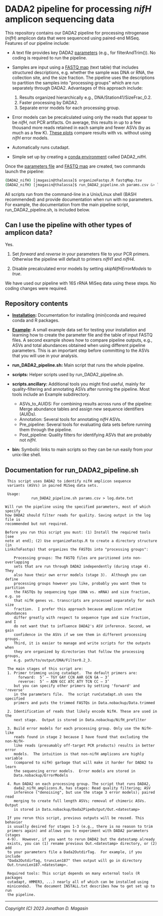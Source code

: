 # DADA2 pipeline for processing _nifH_ amplicon sequencing data

This repository contains our DADA2 pipeline for processing nitrogenase (_nifH_) amplicon data that
were sequenced using paired-end MiSeq.  Features of our pipeline include:

  - A text file provides key DADA2 [parameters](Example/params.example.csv) (e.g., for filterAndTrim()).  No coding is required to
    run the pipeline.

  - Samples are input using a [FASTQ map](Example/fastqMap.tsv) (text table) that includes structured descriptions,
    e.g. whether the sample was DNA or RNA, the collection site, and the size fraction.  The
    pipeline uses the descriptions to partition the samples into "processing groups" which are run
    separately through DADA2.  Advantages of this approach include:
    
       1. Results organized hierarchically e.g., DNA/Station41/SizeFrac_0.2.
       2. Faster processing by DADA2.
       3. Separate error models for each processing group.

  - Error models can be precalculated using only the reads that appear to be _nifH_, not PCR
    artifacts.  On average, this results in up to a few thousand more reads retained in each sample
    and fewer ASVs (by as much as a few K).  [These plots](Readmore/nifH_error_models.md) compare
    results with vs. without using _nifH_ error models.

  - Automatically runs cutadapt.

  - Simple set up by creating a [conda environment](https://docs.conda.io/en/latest/index.html) called DADA2_nifH.

Once the [parameters file](Example/params.example.csv) and [FASTQ map](Example/fastqMap.tsv) are created, two commands launch the pipeline:

```bash session
(DADA2_nifH) [jmagasin@thalassa]$ organizeFastqs.R fastqMap.tsv
(DADA2_nifH) [jmagasin@thalassa]$ run_DADA2_pipeline.sh params.csv &> log.pipeline.txt &
```

All scripts run from the command-line in a Unix/Linux shell (BASH recommended) and provide
documentation when run with no parameters.  For example, the documentation from the main pipeline
script, run_DADA2_pipeline.sh, is included below.


## Can I use the pipeline with other types of amplicon data?

Yes.

1. Set _forward_ and _reverse_ in your parameters file to your PCR primers. Otherwise
   the pipeline will default to primers _nifH1_ and _nifH4_.

2. Disable precalculated error models by setting _skipNifHErrorModels_ to _true_.

We have used our pipeline with 16S rRNA MiSeq data using these steps.  No coding
changes were required.


## Repository contents

- **[Installation](Installation/INSTALL.txt):**  Documentation for installing (mini)conda and required conda and R packages.
- **[Example](Example/EXAMPLE.txt):** A small example data set for testing your installation and learning how to create the parameter file and the table of input FASTQ files.  A second example shows how to compare pipeline outputs, e.g., ASVs and total abundances obtained when using different pipeline parameters. This is an important step before committing to the ASVs that you will use in your analysis.
- **run_DADA2_pipeline.sh:**  Main script that runs the whole pipeline.
  
- **scripts:** Helper scripts used by run_DADA2_pipeline.sh.
- **scripts.ancillary:**  Additional tools you might find useful, mainly for quality-filtering and annotating ASVs after running the pipeline.  Most tools include an Example subdirectory.
   - ASVs_to_AUIDS:  For combining results across runs of the pipeline: Merge abundance tables and assign new sequence identifiers (AUIDs).
  - Annotation:  Several tools for annotating _nifH_ ASVs.
  - Pre_pipeline:  Several tools for evaluating data sets before running them through the pipeline.
  - Post_pipeline:  Quality filters for identifying ASVs that are probably not _nifH_.
  
- **bin:** Symbolic links to main scripts so they can be run easily from your unix-like shell.


## Documentation for run_DADA2_pipeline.sh

```
 This script uses DADA2 to identify nifH amplicon sequence
 variants (ASVs) in paired MiSeq data sets.

 Usage:
            run_DADA2_pipeline.sh params.csv > log.date.txt

Will run the pipeline using the specified parameters, most of which specify
how DADA2 should filter reads for quality. Saving output in the log file is
recommended but not required.

Before you run this script you must: (1) Install the required tools [see
note at end]; (2) Use organizeFastqs.R to create a directory structure (in
LinksToFastqs) that organizes the FASTQs into "processing groups":

    Processing groups: The FASTQ files are paritioned into non-overlapping
    sets that are run through DADA2 independently (during stage 4).  They 
    also have their own error models (stage 3).  Although you can define
    processing groups however you like, probably you want them to partition
    the FASTQs by sequencing type (DNA vs. mRNA) and size fraction, e.g. so
    that nifH genes vs. transcripts are processed separately for each size
    fraction.  I prefer this approach because amplicon relative abundances
    differ greatly with respect to sequence type and size fraction, and I
    do not want that to influence DADA2's ASV inference. Second, we gain
    confidence in the ASVs if we see them in different processing groups.
    Third, it is easier to manage and write scripts for the outputs when
    they are organized by directories that follow the processing groups,
    e.g. path/to/output/DNA/Filter0.2_3.

 The main stages of this script are:
 1. Primer trimming using cutadapt.  The default primers are:
      forward:  5’ – TGY GAY CCN AAR GCN GA – 3’
      reverse:  5’ – ADN GCC ATC ATY TCN CC – 3’
    but you can specify other primers by setting 'forward' and 'reverse'
    in the parameters file.  The script runCutadapt.sh uses the specified
    primers and puts the trimmed FASTQs in Data.nobackup/Data.trimmed

 2. Identification of reads that likely encode NifH. These are used in the
    next stage.  Output is stored in Data.nobackup/NifH_prefilter

 3. Build error models for each processing group. Only use the NifH-like
    reads found in stage 2 because I have found that excluding the non-NifH-
    like reads (presumably off-target PCR products) results in better error
    models.  The intuition is that non-nifH amplicons are highly variable
    (compared to nifH) garbage that will make it harder for DADA2 to learn
    the sequencing error models.  Error models are stored in 
    Data.nobackup/ErrorModels

 4. Run DADA2 on each processing group. The script that runs DADA2,
    dada2_nifH_amplicons.R, has stages: Read quality filtering; ASV
    inference ("denoising", but use the stage 3 error models); paired read
    merging to create full length ASVs; removal of chimeric ASVs.  Output
    is stored in Data.nobackup/Dada2PipeOutput/Out.<datestamp>

 If you rerun this script, previous outputs will be reused. This behavior
 is usually desired for stages 1-3 (e.g., there is no reason to trim
 primers again) and allows you to experiment with DADA2 parameters (stages
 4-9).  However, if you want to rerun DADA2 but the datestamp already
 exists, you can (1) rename previous Out.<datestamp> directory, or (2) add
 to your parameters file a Dada2OutdirTag.  For example, if you include
 "Dada2OutdirTag, truncLen187" then output will go in directory
 Out.truncLen187.<datestamp>.

 Required tools: This script depends on many external tools (R packages
 cutadapt, HMMER3, ...) nearly all of which can be installed using
 miniconda3.  The document INSTALL.txt describes how to get set up to run
 the pipeline.
```

***

_Copyright (C) 2023 Jonathan D. Magasin_
